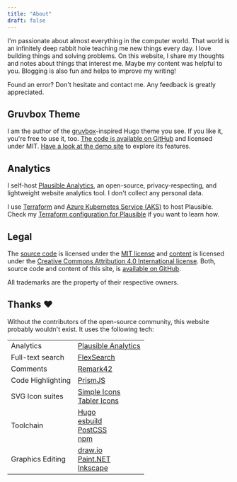 ```yaml
---
title: "About"
draft: false
---
```


I'm passionate about almost everything in the computer world. That world is an infinitely deep rabbit hole teaching me new things every day. I love building things and solving problems. On this website, I share my thoughts and notes about things that interest me. Maybe my content was helpful to you. Blogging is also fun and helps to improve my writing!

Found an error? Don't hesitate and contact me. Any feedback is greatly appreciated.

## Gruvbox Theme

I am the author of the [gruvbox](https://github.com/schnerring/hugo-theme-gruvbox)-inspired Hugo theme you see. If you like it, you're free to use it, too. [The code is available on GitHub](https://github.com/schnerring/hugo-theme-gruvbox) and licensed under MIT. [Have a look at the demo site](https://hugo-theme-gruvbox.schnerring.net) to explore its features.

## Analytics

I self-host [Plausible Analytics](https://plausible.io/), an open-source, privacy-respecting, and lightweight website analytics tool. I don't collect any personal data.

I use [Terraform](https://www.terraform.io/) and [Azure Kubernetes Service (AKS)](https://docs.microsoft.com/en-us/azure/aks/) to host Plausible. Check my [Terraform configuration for Plausible](https://github.com/schnerring/infrastructure/blob/main/plausible.tf) if you want to learn how.

## Legal

The [source code](https://github.com/schnerring/schnerring.github.io) is licensed under the [MIT license](https://github.com/schnerring/schnerring.github.io/blob/main/LICENSE) and [content](https://github.com/schnerring/schnerring.github.io/tree/main/content) is licensed under the [Creative Commons Attribution 4.0 International license](https://github.com/schnerring/schnerring.github.io/blob/main/content/LICENSE). Both, source code and content of this site, is [available on GitHub](https://github.com/schnerring/schnerring.github.io).

All trademarks are the property of their respective owners.

## Thanks ❤️

Without the contributors of the open-source community, this website probably wouldn't exist. It uses the following tech:

<!-- markdownlint-disable MD033 -->

|                   |                                                                                                                                         |
| ----------------- | --------------------------------------------------------------------------------------------------------------------------------------- |
| Analytics         | [Plausible Analytics](https://plausible.io)                                                                                             |
| Full-text search  | [FlexSearch](https://github.com/nextapps-de/flexsearch)                                                                                 |
| Comments          | [Remark42](https://remark42.com)                                                                                                        |
| Code Highlighting | [PrismJS](https://prismjs.com/)                                                                                                         |
| SVG Icon suites   | [Simple Icons](https://simpleicons.org/)<br>[Tabler Icons](https://tablericons.com/)                                                    |
| Toolchain         | [Hugo](https://gohugo.io/)<br>[esbuild](https://esbuild.github.io/)<br>[PostCSS](https://postcss.org/)<br>[npm](https://www.npmjs.com/) |
| Graphics Editing  | [draw.io](https://draw.io/)<br>[Paint.NET](https://www.getpaint.net/)<br>[Inkscape](https://duckduckgo.com/?t=ffab&q=inkscap&ia=web)    |

<!-- markdownlint-enable MD033 -->

